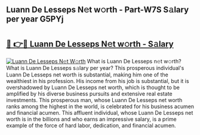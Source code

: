 ## Luann De Lesseps N𝚎t w𝚘rth - Part-W7S S𝚊lary per year G5PYj

# <h2><a href="http://gc1iehg.nevu.top/?p=Luann+De+Lesseps">🔗 👉🔴 Luann De Lesseps N𝚎t w𝚘rth - S𝚊lary</a></h2>

[![Luann De Lesseps N𝚎t W𝚘rth](https://i.imgur.com/Oavwk0R.jpeg)](http://gc1iehg.nevu.top/?p=Luann+De+Lesseps)
What is Luann De Lesseps n𝚎t w𝚘rth? What is Luann De Lesseps s𝚊lary per year?
This prosperous individual's Luann De Lesseps net worth is substantial, making him one of the wealthiest in his profession. His income from his job is substantial, but it is overshadowed by Luann De Lesseps net worth, which is thought to be amplified by his diverse business pursuits and extensive real estate investments. This prosperous man, whose Luann De Lesseps net worth ranks among the highest in the world, is celebrated for his business acumen and financial acumen. This affluent individual, whose Luann De Lesseps net worth is in the billions and who earns an impressive salary, is a prime example of the force of hard labor, dedication, and financial acumen.

